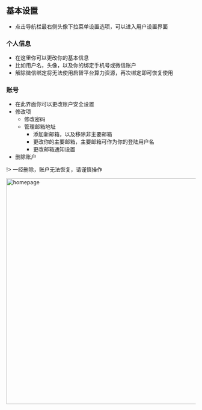 ## 基本设置

- 点击导航栏最右侧头像下拉菜单设置选项，可以进入用户设置界面

### 个人信息

- 在这里你可以更改你的基本信息
- 比如用户名，头像，以及你的绑定手机号或微信账户
- 解除微信绑定将无法使用启智平台算力资源，再次绑定即可恢复使用

### 账号

- 在此界面你可以更改账户安全设置
- 修改项
    - 修改密码
    - 管理邮箱地址
        - 添加新邮箱，以及移除非主要邮箱
        - 更改你的主要邮箱，主要邮箱可作为你的登陆用户名
        - 更改邮箱通知设置
- 删除账户

!> 一经删除，账户无法恢复，请谨慎操作

<img src="_media/others/setting.png" width = "600" alt="homepage" align=center />

